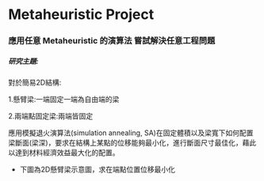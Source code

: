 # Metaheuristic Project

### 應用任意 Metaheuristic 的演算法 嘗試解決任意工程問題

##### 研究主題:
對於簡易2D結構:

1.懸臂梁:一端固定一端為自由端的梁

2.兩端點固定梁:兩端皆固定

應用模擬退火演算法(simulation annealing, SA)在固定體積以及梁寬下如何配置梁斷面(梁深)，要求在結構上某點的位移能夠最小化，進行斷面尺寸最佳化，藉此以達到材料經濟效益最大化的配置。

+ 下圖為2D懸臂梁示意圖，求在端點位置位移最小化
